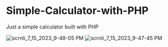 # Simple-Calculator-with-PHP
Just a simple calculator built with PHP


![scrnli_7_15_2023_9-48-05 PM](https://github.com/Coderllkey/Simple-Calculator-with-PHP/assets/86723226/a0224f62-c988-49f5-a38d-3744b84fbfd8)
![scrnli_7_15_2023_9-47-45 PM](https://github.com/Coderllkey/Simple-Calculator-with-PHP/assets/86723226/b66251ae-a256-4c18-aead-707dca83ec10)
